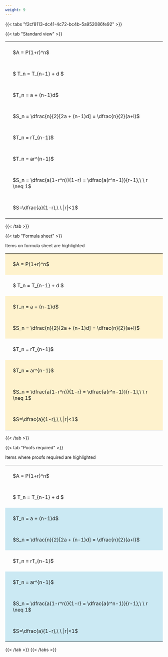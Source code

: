 ```yaml
---
weight: 9
---
```


{{< tabs "f2cf8113-dc41-4c72-bc4b-5a952086fe92" >}}

{{< tab "Standard view" >}}

<style type="text/css">
#T_22bcf th.col_heading {
  text-align: left;
  font-size: 1em;
}
#T_22bcf td {
  text-align: left;
  font-size: 1em;
  padding: 1.5em;
}
</style>
<table id="T_22bcf">
  <thead>
  </thead>
  <tbody>
    <tr>
      <td id="T_22bcf_row0_col0" class="data row0 col0" >$A = P(1+r)^n$</td>
    </tr>
    <tr>
      <td id="T_22bcf_row1_col0" class="data row1 col0" >$ T_n = T_{n-1} + d $</td>
    </tr>
    <tr>
      <td id="T_22bcf_row2_col0" class="data row2 col0" >$T_n = a + (n-1)d$</td>
    </tr>
    <tr>
      <td id="T_22bcf_row3_col0" class="data row3 col0" >$S_n = \dfrac{n}{2}[2a + (n-1)d] = \dfrac{n}{2}(a+l)$</td>
    </tr>
    <tr>
      <td id="T_22bcf_row4_col0" class="data row4 col0" >$T_n = rT_{n-1}$</td>
    </tr>
    <tr>
      <td id="T_22bcf_row5_col0" class="data row5 col0" >$T_n = ar^{n-1}$</td>
    </tr>
    <tr>
      <td id="T_22bcf_row6_col0" class="data row6 col0" >$S_n = \dfrac{a(1-r^n)}{1-r} = \dfrac{a(r^n-1)}{r-1},\ \  r \neq 1$</td>
    </tr>
    <tr>
      <td id="T_22bcf_row7_col0" class="data row7 col0" >$S=\dfrac{a}{1-r},\ \ |r|<1$</td>
    </tr>
  </tbody>
</table>
{{< /tab >}}

{{< tab "Formula sheet" >}}

Items on formula sheet are highlighted 
<br>
<style type="text/css">
#T_88c25 th.col_heading {
  text-align: left;
  font-size: 1em;
}
#T_88c25 td {
  text-align: left;
  font-size: 1em;
  padding: 1.5em;
}
#T_88c25_row0_col0, #T_88c25_row2_col0, #T_88c25_row3_col0, #T_88c25_row5_col0, #T_88c25_row6_col0, #T_88c25_row7_col0 {
  background-color: rgba(255,194,10, 0.2);
}
#T_88c25_row1_col0, #T_88c25_row4_col0 {
  background-color: rgba(0,0,0,0);
}
</style>
<table id="T_88c25">
  <thead>
  </thead>
  <tbody>
    <tr>
      <td id="T_88c25_row0_col0" class="data row0 col0" >$A = P(1+r)^n$</td>
    </tr>
    <tr>
      <td id="T_88c25_row1_col0" class="data row1 col0" >$ T_n = T_{n-1} + d $</td>
    </tr>
    <tr>
      <td id="T_88c25_row2_col0" class="data row2 col0" >$T_n = a + (n-1)d$</td>
    </tr>
    <tr>
      <td id="T_88c25_row3_col0" class="data row3 col0" >$S_n = \dfrac{n}{2}[2a + (n-1)d] = \dfrac{n}{2}(a+l)$</td>
    </tr>
    <tr>
      <td id="T_88c25_row4_col0" class="data row4 col0" >$T_n = rT_{n-1}$</td>
    </tr>
    <tr>
      <td id="T_88c25_row5_col0" class="data row5 col0" >$T_n = ar^{n-1}$</td>
    </tr>
    <tr>
      <td id="T_88c25_row6_col0" class="data row6 col0" >$S_n = \dfrac{a(1-r^n)}{1-r} = \dfrac{a(r^n-1)}{r-1},\ \  r \neq 1$</td>
    </tr>
    <tr>
      <td id="T_88c25_row7_col0" class="data row7 col0" >$S=\dfrac{a}{1-r},\ \ |r|<1$</td>
    </tr>
  </tbody>
</table>
{{< /tab >}}

{{< tab "Poofs required" >}}

Items where proofs required are highlighted 
<br>
<style type="text/css">
#T_99377 th.col_heading {
  text-align: left;
  font-size: 1em;
}
#T_99377 td {
  text-align: left;
  font-size: 1em;
  padding: 1.5em;
}
#T_99377_row0_col0, #T_99377_row1_col0, #T_99377_row4_col0 {
  background-color: rgba(0,0,0,0);
}
#T_99377_row2_col0, #T_99377_row3_col0, #T_99377_row5_col0, #T_99377_row6_col0, #T_99377_row7_col0 {
  background-color: rgba(0,150,200, 0.2);
}
</style>
<table id="T_99377">
  <thead>
  </thead>
  <tbody>
    <tr>
      <td id="T_99377_row0_col0" class="data row0 col0" >$A = P(1+r)^n$</td>
    </tr>
    <tr>
      <td id="T_99377_row1_col0" class="data row1 col0" >$ T_n = T_{n-1} + d $</td>
    </tr>
    <tr>
      <td id="T_99377_row2_col0" class="data row2 col0" >$T_n = a + (n-1)d$</td>
    </tr>
    <tr>
      <td id="T_99377_row3_col0" class="data row3 col0" >$S_n = \dfrac{n}{2}[2a + (n-1)d] = \dfrac{n}{2}(a+l)$</td>
    </tr>
    <tr>
      <td id="T_99377_row4_col0" class="data row4 col0" >$T_n = rT_{n-1}$</td>
    </tr>
    <tr>
      <td id="T_99377_row5_col0" class="data row5 col0" >$T_n = ar^{n-1}$</td>
    </tr>
    <tr>
      <td id="T_99377_row6_col0" class="data row6 col0" >$S_n = \dfrac{a(1-r^n)}{1-r} = \dfrac{a(r^n-1)}{r-1},\ \  r \neq 1$</td>
    </tr>
    <tr>
      <td id="T_99377_row7_col0" class="data row7 col0" >$S=\dfrac{a}{1-r},\ \ |r|<1$</td>
    </tr>
  </tbody>
</table>
{{< /tab >}}
{{< /tabs >}}